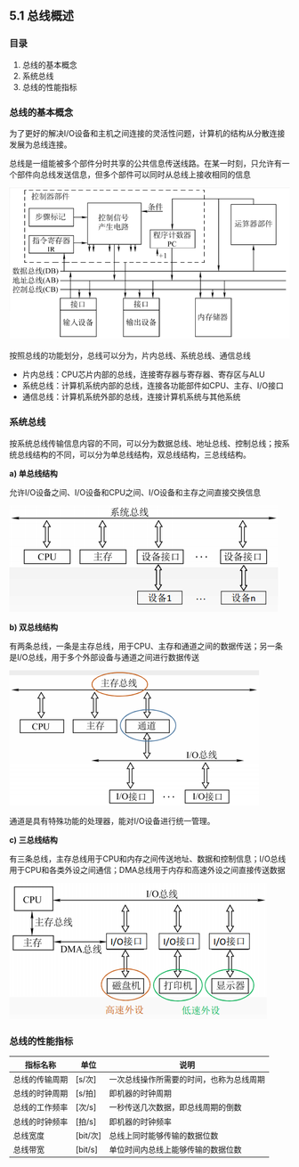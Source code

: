 ## 5.1 总线概述

### 目录

1. 总线的基本概念
2. 系统总线
3. 总线的性能指标



### 总线的基本概念

为了更好的解决I/O设备和主机之间连接的灵活性问题，计算机的结构从分散连接发展为总线连接。

总线是一组能被多个部件分时共享的公共信息传送线路。在某一时刻，只允许有一个部件向总线发送信息，但多个部件可以同时从总线上接收相同的信息

![image-20210925171423542](image-20210925171423542.png)



按照总线的功能划分，总线可以分为，片内总线、系统总线、通信总线

* 片内总线：CPU芯片内部的总线，连接寄存器与寄存器、寄存区与ALU
* 系统总线：计算机系统内部的总线，连接各功能部件如CPU、主存、I/O接口
* 通信总线：计算机系统外部的总线，连接计算机系统与其他系统



### 系统总线

按系统总线传输信息内容的不同，可以分为数据总线、地址总线、控制总线；按系统总线结构的不同，可以分为单总线结构，双总线结构，三总线结构。

**a) 单总线结构**

允许I/O设备之间、I/O设备和CPU之间、I/O设备和主存之间直接交换信息

![image-20210925200215246](image-20210925200215246.png)



**b) 双总线结构**

有两条总线，一条是主存总线，用于CPU、主存和通道之间的数据传送；另一条是I/O总线，用于多个外部设备与通道之间进行数据传送

![image-20210925200256590](image-20210925200256590.png)



通道是具有特殊功能的处理器，能对I/O设备进行统一管理。



**c) 三总线结构**

有三条总线，主存总线用于CPU和内存之间传送地址、数据和控制信息；I/O总线用于CPU和各类外设之间通信；DMA总线用于内存和高速外设之间直接传送数据

![image-20210925200755257](image-20210925200755257.png)



### 总线的性能指标

| 指标名称       | 单位     | 说明                                     |
| -------------- | -------- | ---------------------------------------- |
| 总线的传输周期 | [s/次]   | 一次总线操作所需要的时间，也称为总线周期 |
| 总线的时钟周期 | [s/拍]   | 即机器的时钟周期                         |
| 总线的工作频率 | [次/s]   | 一秒传送几次数据，即总线周期的倒数       |
| 总线的时钟频率 | [拍/s]   | 即机器的时钟频率                         |
| 总线宽度       | [bit/次] | 总线上同时能够传输的数据位数             |
| 总线带宽       | [bit/s]  | 单位时间内总线上能够传输的数据位数       |

